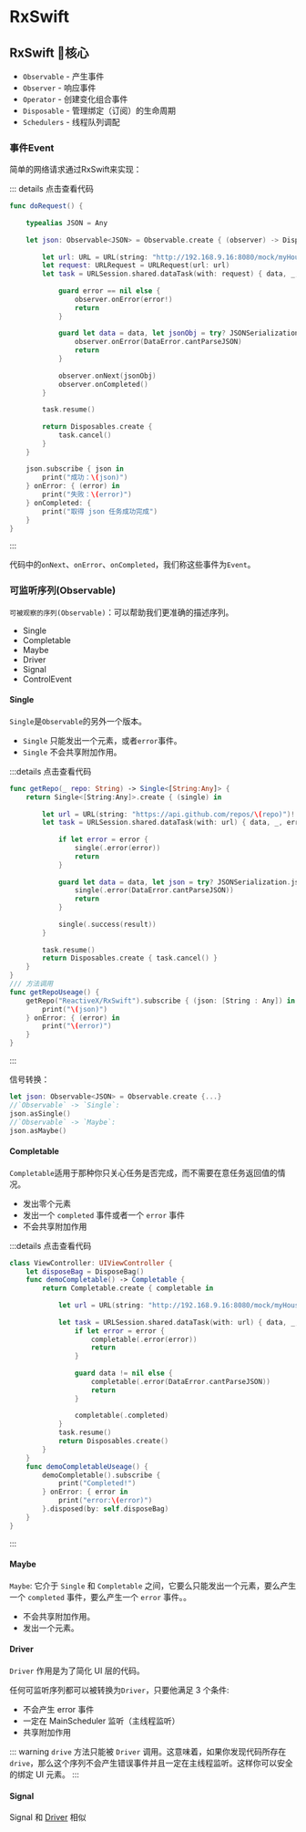 # RxSwift

## RxSwift 核心

* `Observable` - 产生事件
* `Observer` - 响应事件
* `Operator` - 创建变化组合事件
* `Disposable` - 管理绑定（订阅）的生命周期
* `Schedulers` - 线程队列调配

### 事件Event

简单的网络请求通过RxSwift来实现：

::: details 点击查看代码
```swift
func doRequest() {
    
    typealias JSON = Any
    
    let json: Observable<JSON> = Observable.create { (observer) -> Disposable in
        
        let url: URL = URL(string: "http://192.168.9.16:8080/mock/myHouseLis.json")!
        let request: URLRequest = URLRequest(url: url)
        let task = URLSession.shared.dataTask(with: request) { data, _, error in
            
            guard error == nil else {
                observer.onError(error!)
                return
            }
            
            guard let data = data, let jsonObj = try? JSONSerialization.jsonObject(with: data, options: .mutableLeaves) else {
                observer.onError(DataError.cantParseJSON)
                return
            }
            
            observer.onNext(jsonObj)
            observer.onCompleted()
        }
        
        task.resume()
        
        return Disposables.create {
            task.cancel()
        }
    }
    
    json.subscribe { json in
        print("成功：\(json)")
    } onError: { (error) in
        print("失败：\(error)")
    } onCompleted: {
        print("取得 json 任务成功完成")
    }
}
```
:::

代码中的`onNext`、`onError`、`onCompleted`，我们称这些事件为`Event`。

### 可监听序列(Observable)

`可被观察的序列(Observable)`：可以帮助我们更准确的描述序列。

* Single
* Completable
* Maybe
* Driver
* Signal
* ControlEvent

#### Single

`Single`是`Observable`的另外一个版本。

* `Single` 只能发出一个元素，或者`error`事件。
* `Single` 不会共享附加作用。

:::details 点击查看代码
```swift
func getRepo(_ repo: String) -> Single<[String:Any]> {
    return Single<[String:Any]>.create { (single) in
        
        let url = URL(string: "https://api.github.com/repos/\(repo)")!
        let task = URLSession.shared.dataTask(with: url) { data, _, error in
            
            if let error = error {
                single(.error(error))
                return
            }
            
            guard let data = data, let json = try? JSONSerialization.jsonObject(with: data, options: .mutableLeaves), let result = json as? [String :Any] else {
                single(.error(DataError.cantParseJSON))
                return
            }
            
            single(.success(result))
        }
        
        task.resume()
        return Disposables.create { task.cancel() }
    }
}
/// 方法调用
func getRepoUseage() {
    getRepo("ReactiveX/RxSwift").subscribe { (json: [String : Any]) in
        print("\(json)")
    } onError: { (error) in
        print("\(error)")
    }
}
```
:::

信号转换：

```swift
let json: Observable<JSON> = Observable.create {...}
//`Observable` -> `Single`: 
json.asSingle()
//`Observable` -> `Maybe`: 
json.asMaybe()
```

#### Completable

`Completable`适用于那种你只关心任务是否完成，而不需要在意任务返回值的情况。

* 发出零个元素
* 发出一个 `completed` 事件或者一个 `error` 事件
* 不会共享附加作用

:::details 点击查看代码
```swift
class ViewController: UIViewController {
    let disposeBag = DisposeBag()
    func demoCompletable() -> Completable {
        return Completable.create { completable in
            
            let url = URL(string: "http://192.168.9.16:8080/mock/myHouseLis.json")!
            
            let task = URLSession.shared.dataTask(with: url) { data, _, error in
                if let error = error {
                    completable(.error(error))
                    return
                }
                
                guard data != nil else {
                    completable(.error(DataError.cantParseJSON))
                    return
                }
                
                completable(.completed)
            }
            task.resume()
            return Disposables.create()
        }
    }
    func demoCompletableUseage() {
        demoCompletable().subscribe {
            print("Completed!")
        } onError: { error in
            print("error:\(error)")
        }.disposed(by: self.disposeBag)
    }
}
```
:::

#### Maybe

`Maybe`: 它介于 `Single` 和 `Completable` 之间，它要么只能发出一个元素，要么产生一个 `completed` 事件，要么产生一个 `error` 事件。。

* 不会共享附加作用。
* 发出一个元素。

#### Driver

`Driver` 作用是为了简化 UI 层的代码。

任何可监听序列都可以被转换为`Driver`，只要他满足 3 个条件:

* 不会产生 error 事件
* 一定在 MainScheduler 监听（主线程监听）
* 共享附加作用

::: warning
`drive` 方法只能被 `Driver` 调用。这意味着，如果你发现代码所存在 `drive`，那么这个序列不会产生错误事件并且一定在主线程监听。这样你可以安全的绑定 UI 元素。
:::

#### Signal

Signal 和 [Driver](/it/swift/RxSwift.md#Driver) 相似